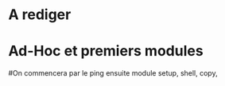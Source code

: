 # A rediger
# Ad-Hoc et premiers modules

#On commencera par le ping ensuite module setup, shell, copy, 
